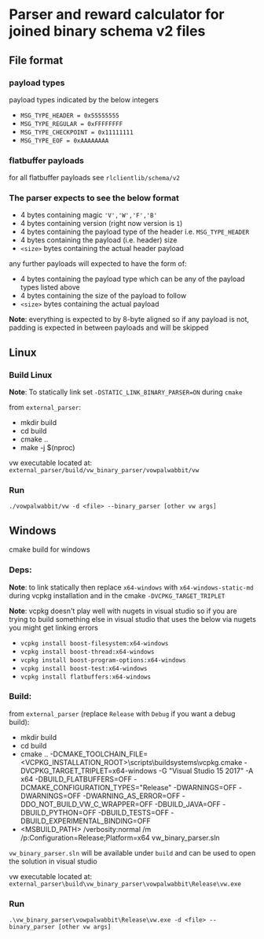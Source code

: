 # Parser and reward calculator for joined binary schema v2 files

## File format

### payload types

payload types indicated by the below integers

- `MSG_TYPE_HEADER = 0x55555555`
- `MSG_TYPE_REGULAR = 0xFFFFFFFF`
- `MSG_TYPE_CHECKPOINT = 0x11111111`
- `MSG_TYPE_EOF = 0xAAAAAAAA`

 ### flatbuffer payloads
 
 for all flatbuffer payloads see `rlclientlib/schema/v2`

### The parser expects to see the below format

- 4 bytes containing magic `'V','W','F','B'`
- 4 bytes containing version (right now version is `1`)
- 4 bytes containing the payload type of the header i.e. `MSG_TYPE_HEADER`
- 4 bytes containing the payload (i.e. header) size
- `<size>` bytes containing the actual header payload

any further payloads will expected to have the form of:

- 4 bytes containing the payload type which can be any of the payload types listed above
- 4 bytes containing the size of the payload to follow
- `<size>` bytes containing the actual payload

**Note**: everything is expected to by 8-byte aligned so if any payload is not, padding is expected in between payloads and will be skipped


## Linux

### Build Linux

**Note**: To statically link set `-DSTATIC_LINK_BINARY_PARSER=ON` during `cmake`

from `external_parser`:

- mkdir build
- cd build
- cmake ..
- make -j $(nproc)

vw executable located at: `external_parser/build/vw_binary_parser/vowpalwabbit/vw`

### Run

`./vowpalwabbit/vw -d <file> --binary_parser [other vw args]`


## Windows

cmake build for windows

### Deps:

**Note**: to link statically then replace `x64-windows` with `x64-windows-static-md` during vcpkg installation and in the cmake `-DVCPKG_TARGET_TRIPLET`

**Note**: vcpkg doesn't play well with nugets in visual studio so if you are trying to build something else in visual studio that uses the below via nugets you might get linking errors

- `vcpkg install boost-filesystem:x64-windows`
- `vcpkg install boost-thread:x64-windows`
- `vcpkg install boost-program-options:x64-windows`
- `vcpkg install boost-test:x64-windows`
- `vcpkg install flatbuffers:x64-windows`

### Build:

from `external_parser` (replace `Release` with `Debug` if you want a debug build):

- mkdir build
- cd build
- cmake .. -DCMAKE_TOOLCHAIN_FILE=<VCPKG_INSTALLATION_ROOT>\scripts\buildsystems\vcpkg.cmake -DVCPKG_TARGET_TRIPLET=x64-windows -G "Visual Studio 15 2017" -A x64 -DBUILD_FLATBUFFERS=OFF -DCMAKE_CONFIGURATION_TYPES="Release" -DWARNINGS=OFF -DWARNINGS=OFF -DWARNING_AS_ERROR=OFF -DDO_NOT_BUILD_VW_C_WRAPPER=OFF  -DBUILD_JAVA=OFF -DBUILD_PYTHON=OFF -DBUILD_TESTS=OFF -DBUILD_EXPERIMENTAL_BINDING=OFF
- <MSBUILD_PATH> /verbosity:normal /m /p:Configuration=Release;Platform=x64 vw_binary_parser.sln

`vw_binary_parser.sln` will be available under `build` and can be used to open the solution in visual studio

vw executable located at: `external_parser\build\vw_binary_parser\vowpalwabbit\Release\vw.exe`

### Run

`.\vw_binary_parser\vowpalwabbit\Release\vw.exe -d <file> --binary_parser [other vw args]`